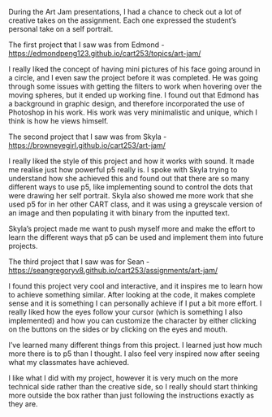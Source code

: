 During the Art Jam presentations, I had a chance to check out a lot of creative takes on the assignment. Each one expressed the student’s personal take on a self portrait.

The first project that I saw was from Edmond - https://edmondpeng123.github.io/cart253/topics/art-jam/
 
I really liked the concept of having mini pictures of his face going around in a circle, and I even saw the project before it was completed. He was going through some issues with getting the filters to work when hovering over the moving spheres, but it ended up working fine. I found out that Edmond has a background in graphic design, and therefore incorporated the use of Photoshop in his work. His work was very minimalistic and unique, which I think is how he views himself.

The second project that I saw was from Skyla - https://browneyegirl.github.io/cart253/art-jam/

I really liked the style of this project and how it works with sound. It made me realise just how powerful p5 really is. I spoke with Skyla trying to understand how she achieved this and found out that there are so many different ways to use p5, like implementing sound to control the dots that were drawing her self portrait. Skyla also showed me more work that she used p5 for in her other CART class, and it was using a greyscale version of an image and then populating it with binary from the inputted text. 

Skyla’s project made me want to push myself more and make the effort to learn the different ways that p5 can be used and implement them into future projects.

The third project that I saw was for Sean - https://seangregoryv8.github.io/cart253/assignments/art-jam/

I found this project very cool and interactive, and it inspires me to learn how to achieve something similar. After looking at the code, it makes complete sense and it is something I can personally achieve if I put a bit more effort. I really liked how the eyes follow your cursor (which is something I also implemented) and how you can customize the character by either clicking on the buttons on the sides or by clicking on the eyes and mouth.

I’ve learned many different things from this project. I learned just how much more there is to p5 than I thought. I also feel very inspired now after seeing what my classmates have achieved.

I like what I did with my project, however it is very much on the more technical side rather than the creative side, so I really should start thinking more outside the box rather than just following the instructions exactly as they are.
